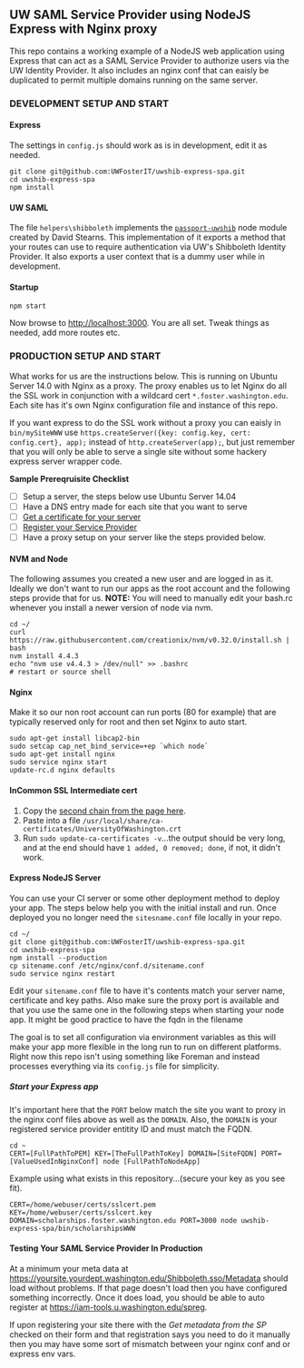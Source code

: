 ## UW SAML Service Provider using NodeJS Express with Nginx proxy
This repo contains a working example of a NodeJS web application using Express that can act as a SAML Service Provider to authorize users via the UW Identity Provider.  It also includes an nginx conf that can eaisly be duplicated to permit multiple domains running on the same server.

### DEVELOPMENT SETUP AND START

#### Express
The settings in ``config.js`` should work as is in development, edit it as needed.

    git clone git@github.com:UWFosterIT/uwshib-express-spa.git
    cd uwshib-express-spa
    npm install

#### UW SAML
The file ``helpers\shibboleth`` implements the [``passport-uwshib``](https://github.com/drstearns/passport-uwshib) node module created by David Stearns. This implementation of it exports a method that your routes can use to require authentication via UW's Shibboleth Identity Provider.  It also exports a user context that is a dummy user while in development.

#### Startup

    npm start

Now browse to [http://localhost:3000](http://localhost:3000). You are all set.  Tweak things as needed, add more routes etc.

### PRODUCTION SETUP AND START
What works for us are the instructions below.  This is running on Ubuntu Server 14.0 with Nginx as a proxy.  The proxy enables us to let Nginx do all the SSL work in conjunction with a wildcard cert ``*.foster.washington.edu``. Each site has it's own Nginx configuration file and instance of this repo.

If you want express to do the SSL work without a proxy you can eaisly in ``bin/mySiteWWW`` use ``https.createServer({key: config.key, cert: config.cert}, app);`` instead of ``http.createServer(app);``, but just remember that you will only be able to serve a single site without some hackery express server wrapper code.

**Sample Prereqruisite Checklist**
- [ ] Setup a server, the steps below use Ubuntu Server 14.04
- [ ] Have a DNS entry made for each site that you want to serve
- [ ] [Get a certificate for your server](https://wiki.cac.washington.edu/display/infra/UW+Certificate+Services)
- [ ] [Register your Service Provider](https://iam-tools.u.washington.edu/spreg/)
- [ ] Have a proxy setup on your server like the steps provided below.

#### NVM and Node
The following assumes you created a new user and are logged in as it.  Ideally we don't want to run our apps as the root account and the following steps provide that for us.  **NOTE:** You will need to manually edit your bash.rc whenever you install a newer version of node via nvm.

    cd ~/
    curl https://raw.githubusercontent.com/creationix/nvm/v0.32.0/install.sh | bash
    nvm install 4.4.3
    echo "nvm use v4.4.3 > /dev/null" >> .bashrc
    # restart or source shell

#### Nginx
Make it so our non root account can run ports (80 for example) that are typically reserved only for root and then set Nginx to auto start.

    sudo apt-get install libcap2-bin
    sudo setcap cap_net_bind_service=+ep `which node`
    sudo apt-get install nginx
    sudo service nginx start
    update-rc.d nginx defaults

#### InCommon SSL Intermediate cert

1. Copy the [second chain from the page here](https://wiki.cac.washington.edu/display/infra/InCommon+SSL+Intermediate+Certificates).
2. Paste into a file ``/usr/local/share/ca-certificates/UniversityOfWashington.crt``
3. Run ``sudo update-ca-certificates -v``...the output should be very long, and at the end should have ``1 added, 0 removed; done``, if not, it didn't work.

#### Express NodeJS Server
You can use your CI server or some other deployment method to deploy your app.  The steps below help you with the initial install and run.  Once deployed you no longer need the ``sitesname.conf`` file locally in your repo.

    cd ~/
    git clone git@github.com:UWFosterIT/uwshib-express-spa.git
    cd uwshib-express-spa
    npm install --production
    cp sitename.conf /etc/nginx/conf.d/sitename.conf
    sudo service nginx restart

Edit your ``sitename.conf`` file to have it's contents match your server name, certificate and key paths.  Also make sure the proxy port is available and that you use the same one in the following steps when starting your node app. It might be good practice to have the fqdn in the filename

The goal is to set all configuration via environment variables as this will make your app more flexible in the long run to run on different platforms.  Right now this repo isn't using something like Foreman and instead processes everything via its ``config.js`` file for simplicity.


##### Start your Express app
It's important here that the ``PORT`` below match the site you want to proxy in the nginx conf files above as well as the ``DOMAIN``. Also, the ``DOMAIN`` is your registered service provider entitity ID and must match the FQDN.

    cd ~
    CERT=[FullPathToPEM] KEY=[TheFullPathToKey] DOMAIN=[SiteFQDN] PORT=[ValueUsedInNginxConf] node [FullPathToNodeApp]

Example using what exists in this repository...(secure your key as you see fit).

    CERT=/home/webuser/certs/sslcert.pem KEY=/home/webuser/certs/sslcert.key DOMAIN=scholarships.foster.washington.edu PORT=3000 node uwshib-express-spa/bin/scholarshipsWWW

#### Testing Your SAML Service Provider In Production
At a minimum your meta data at https://yoursite.yourdept.washington.edu/Shibboleth.sso/Metadata should load without problems.  If that page doesn't load then you have configured something incorrectly.  Once it does load, you should be able to auto register at https://iam-tools.u.washington.edu/spreg.

If upon registering your site there with the *Get metadata from the SP* checked on their form and that registration says you need to do it manually then you may have some sort of mismatch between your nginx conf and or express env vars.
